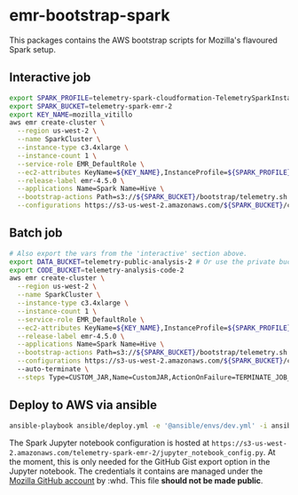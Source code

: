 emr-bootstrap-spark
===================

This packages contains the AWS bootstrap scripts for Mozilla's flavoured Spark setup.

## Interactive job
```bash
export SPARK_PROFILE=telemetry-spark-cloudformation-TelemetrySparkInstanceProfile-1SATUBVEXG7E3
export SPARK_BUCKET=telemetry-spark-emr-2
export KEY_NAME=mozilla_vitillo
aws emr create-cluster \
  --region us-west-2 \
  --name SparkCluster \
  --instance-type c3.4xlarge \
  --instance-count 1 \
  --service-role EMR_DefaultRole \
  --ec2-attributes KeyName=${KEY_NAME},InstanceProfile=${SPARK_PROFILE} \
  --release-label emr-4.5.0 \
  --applications Name=Spark Name=Hive \
  --bootstrap-actions Path=s3://${SPARK_BUCKET}/bootstrap/telemetry.sh \
  --configurations https://s3-us-west-2.amazonaws.com/${SPARK_BUCKET}/configuration/configuration.json 
```

## Batch job
```bash
# Also export the vars from the 'interactive' section above.
export DATA_BUCKET=telemetry-public-analysis-2 # Or use the private bucket.
export CODE_BUCKET=telemetry-analysis-code-2
aws emr create-cluster \
  --region us-west-2 \
  --name SparkCluster \
  --instance-type c3.4xlarge \
  --instance-count 1 \
  --service-role EMR_DefaultRole \
  --ec2-attributes KeyName=${KEY_NAME},InstanceProfile=${SPARK_PROFILE} \
  --release-label emr-4.5.0 \
  --applications Name=Spark Name=Hive \
  --bootstrap-actions Path=s3://${SPARK_BUCKET}/bootstrap/telemetry.sh \
  --configurations https://s3-us-west-2.amazonaws.com/${SPARK_BUCKET}/configuration/configuration.json 
  --auto-terminate \
  --steps Type=CUSTOM_JAR,Name=CustomJAR,ActionOnFailure=TERMINATE_JOB_FLOW,Jar=s3://us-west-2.elasticmapreduce/libs/script-runner/script-runner.jar,Args=\["s3://${SPARK_BUCKET}/batch.sh","--job-name","foo","--notebook","s3://${CODE_BUCKET}/jobs/foo/Telemetry Hello World.ipynb","--data-bucket","${DATA_BUCKET}"\]
```

## Deploy to AWS via ansible
```bash
ansible-playbook ansible/deploy.yml -e '@ansible/envs/dev.yml' -i ansible/inventory
```

The Spark Jupyter notebook configuration is hosted at `https://s3-us-west-2.amazonaws.com/telemetry-spark-emr-2/jupyter_notebook_config.py`. At the moment, this is only needed for the GitHub Gist export option in the Jupyter notebook. The credentials it contains are managed under the [Mozilla GitHub account](https://github.com/mozilla/) by :whd. This file **should not be made public**.
